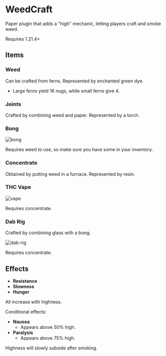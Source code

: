 # WeedCraft

Paper plugin that adds a "high" mechanic, letting players craft and smoke weed.

Requires 1.21.4+

## Items

### Weed

Can be crafted from ferns. Represented by enchanted green dye.
- Large ferns yield 16 nugs, while small ferns give 4.

### Joints

Crafted by combining weed and paper. Represented by a torch.

### Bong

![bong](https://github.com/user-attachments/assets/57a00f23-f080-4358-b13f-cfc6f84c32c3)

Requires weed to use, so make sure you have some in your inventory.

### Concentrate

Obtained by putting weed in a furnace. Represented by resin.

### THC Vape

![vape](https://github.com/user-attachments/assets/3e251051-79cf-45eb-9517-892e184c8e3b)

Requires concentrate.

### Dab Rig

Crafted by combining glass with a bong.

![dab-rig](https://github.com/user-attachments/assets/f9351e42-e6c3-4dea-8ef5-bffd2e4e50b3)

Requires concentrate.

## Effects

- **Resistance**
- **Slowness**
- **Hunger**

All increase with highness.

Conditional effects:

- **Nausea**
  - Appears above 50% high.
- **Paralysis**
  - Appears above 75% high.

Highness will slowly subside after smoking.
